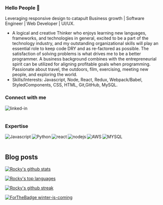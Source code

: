 ### Hello People 👋
Leveraging responsive design to catapult Business growth | Software Engineer | Web Developer | UI/UX.

- A logical and creative Thinker who enjoys learning new languages, frameworks, and technologies in general, excited to be a part of the technology industry, and my outstanding organizational skills will play an essential role to keep code DRY and as re-factored as possible. The satisfaction of solving problems is what drives me to be a better programmer. A business background combines with the entrepreneurial spirit can be utilized for aligning profitable goals when programming. Passionate about travel, the outdoors, film, exercising, meeting new people, and exploring the world.
- Skills/Interests: Javascript, Node, React, Redux, Webpack/Babel, StyledComponents, CSS, HTML, Git,GitHub, MySQL.<br>
### Connect with me
[<img align="left" alt="linked-in" src="https://img.shields.io/badge/linkedin-%230077B5.svg?&style=for-the-badge&logo=linkedin&logoColor=white" />](https://www.linkedin.com/in/mrrakeshraj/)<br>
<br>
### Expertise
<img align="left" alt="Javascript" src="https://img.shields.io/badge/JavaScript-F7DF1E?style=for-the-badge&logo=javascript&logoColor=black" />
<img align="left" alt="Python" src="https://img.shields.io/badge/Python-3776AB?style=for-the-badge&logo=python&logoColor=white" />
<img align="left" alt="react" src="https://img.shields.io/badge/react%20-%2320232a.svg?&style=for-the-badge&logo=react&logoColor=%2361DAFB" />
<img align="left" alt="nodejs" src="https://img.shields.io/badge/node.js%20-%2343853D.svg?&style=for-the-badge&logo=node.js&logoColor=white" />
<img align="left" alt="AWS" src="https://img.shields.io/badge/Amazon%20AWS-%23232F3E?logo=amazon-aws&logoColor=white&style=for-the-badge" />
<img align="left" alt="MYSQL" src="https://img.shields.io/badge/MySQL-00000F?style=for-the-badge&logo=mysql&logoColor=white" />
<br>
<br>

## Blog posts
<!-- BLOG-POST-LIST:START -->
 
<!-- BLOG-POST-LIST:END -->

[![Rocky's github stats](https://github-readme-stats.vercel.app/api?username=MrRakeshRaj&theme=blue-green)](https://github.com/MrRakeshRaj/github-readme-stats)

[![Rocky's top languages](https://github-readme-stats.vercel.app/api/top-langs/?username=MrRakeshRaj&theme=blue-green)](https://github.com/MrRakeshRaj/github-readme-stats)

[![Rocky's github streak](https://github-readme-streak-stats.herokuapp.com/?user=MrRakeshRaj&theme=blue-green)](https://github.com/MrRakeshRaj/github-readme-stats)




[![ForTheBadge winter-is-coming](http://ForTheBadge.com/images/badges/winter-is-coming.svg)](http://ForTheBadge.com)


